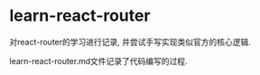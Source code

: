 # learn-react-router

对react-router的学习进行记录, 并尝试手写实现类似官方的核心逻辑. 

learn-react-router.md文件记录了代码编写的过程. 
